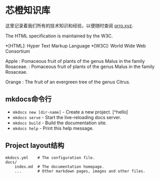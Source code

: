 # 芯橙知识库

这里记录着我们所有的技术知识和经验，以便随时查阅 [orro.xyz](http://orro.xyz).

The HTML specification 
is maintained by the W3C.

*[HTML]: Hyper Text Markup Language
*[W3C]:  World Wide Web Consortium

Apple
:   Pomaceous fruit of plants of the genus Malus in 
    the family Rosaceae.
:   Pomaceous fruit of plants of the genus Malus in 
    the family Rosaceae.

Orange
:   The fruit of an evergreen tree of the genus Citrus.

## mkdocs命令行

* `mkdocs new [dir-name]` - Create a new project. [^hello]
* `mkdocs serve` - Start the live-reloading docs server.
* `mkdocs build` - Build the documentation site.
* `mkdocs help` - Print this help message.

## Project layout结构

    mkdocs.yml    # The configuration file.
    docs/
        index.md  # The documentation homepage.
        ...       # Other markdown pages, images and other files.